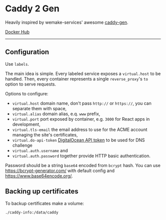 # Caddy 2 Gen

Heavily inspired by wemake-services' awesome [caddy-gen](https://github.com/wemake-services/caddy-gen).

[Docker Hub](https://hub.docker.com/repository/docker/siemko8/caddy2-gen)

---

## Configuration

Use `labels`.

The main idea is simple. Every labeled service exposes a `virtual.host` to be handled. Then, every container represents a single `reverse_proxy`'s `to` option to serve requests.

Options to configure:

* `virtual.host` domain name, don't pass `http://` or `https://`, you can separate them with space,
* `virtual.alias` domain alias, e.q. `www` prefix,
* `virtual.port` port exposed by container, e.g. `3000` for React apps in development,
* `virtual.tls-email` the email address to use for the ACME account managing the site's certificates,
* `virtual.do-api-token` [DigitalOcean API token](https://cloud.digitalocean.com/account/api/tokens) to be used for DNS challenge
* `virtual.auth.username` and
* `virtual.auth.password` together provide HTTP basic authentication.

Password should be a string `base64` encoded from `bcrypt` hash. You can use https://bcrypt-generator.com/ with default config and https://www.base64encode.org/.

## Backing up certificates

To backup certificates make a volume:

`./caddy-info:/data/caddy`
